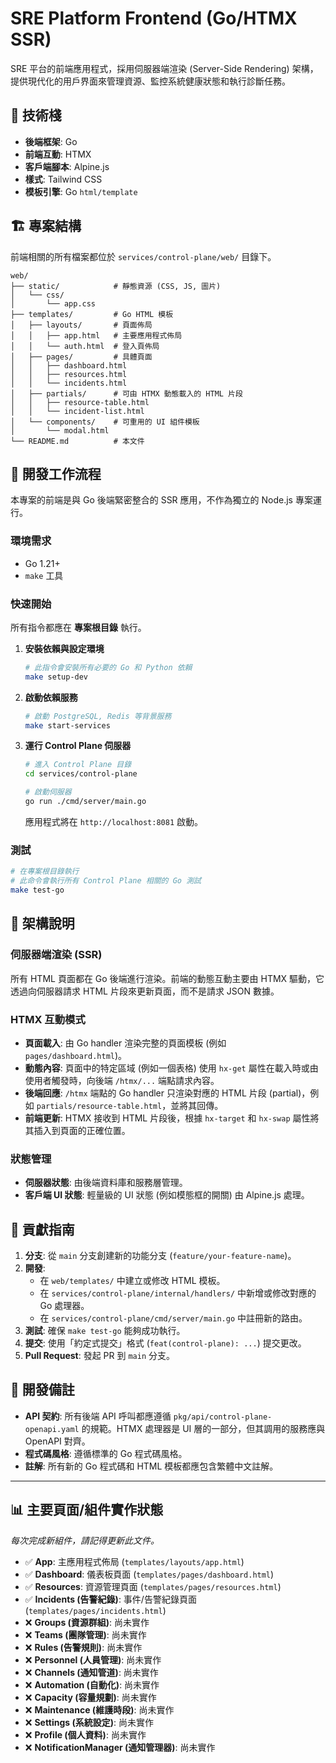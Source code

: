 # SRE Platform Frontend (Go/HTMX SSR)

SRE 平台的前端應用程式，採用伺服器端渲染 (Server-Side Rendering) 架構，提供現代化的用戶界面來管理資源、監控系統健康狀態和執行診斷任務。

## 🚀 技術棧

- **後端框架**: Go
- **前端互動**: HTMX
- **客戶端腳本**: Alpine.js
- **樣式**: Tailwind CSS
- **模板引擎**: Go `html/template`

## 🏗️ 專案結構

前端相關的所有檔案都位於 `services/control-plane/web/` 目錄下。

```
web/
├── static/            # 靜態資源 (CSS, JS, 圖片)
│   └── css/
│       └── app.css
├── templates/         # Go HTML 模板
│   ├── layouts/       # 頁面佈局
│   │   ├── app.html   # 主要應用程式佈局
│   │   └── auth.html  # 登入頁佈局
│   ├── pages/         # 具體頁面
│   │   ├── dashboard.html
│   │   ├── resources.html
│   │   └── incidents.html
│   ├── partials/      # 可由 HTMX 動態載入的 HTML 片段
│   │   ├── resource-table.html
│   │   └── incident-list.html
│   └── components/    # 可重用的 UI 組件模板
│       └── modal.html
└── README.md          # 本文件
```

## 🔧 開發工作流程

本專案的前端是與 Go 後端緊密整合的 SSR 應用，不作為獨立的 Node.js 專案運行。

### 環境需求

- Go 1.21+
- `make` 工具

### 快速開始

所有指令都應在 **專案根目錄** 執行。

1.  **安裝依賴與設定環境**
    ```bash
    # 此指令會安裝所有必要的 Go 和 Python 依賴
    make setup-dev
    ```

2.  **啟動依賴服務**
    ```bash
    # 啟動 PostgreSQL, Redis 等背景服務
    make start-services
    ```

3.  **運行 Control Plane 伺服器**
    ```bash
    # 進入 Control Plane 目錄
    cd services/control-plane

    # 啟動伺服器
    go run ./cmd/server/main.go
    ```
    應用程式將在 `http://localhost:8081` 啟動。

### 測試

```bash
# 在專案根目錄執行
# 此命令會執行所有 Control Plane 相關的 Go 測試
make test-go
```

## 🧩 架構說明

### 伺服器端渲染 (SSR)

所有 HTML 頁面都在 Go 後端進行渲染。前端的動態互動主要由 HTMX 驅動，它透過向伺服器請求 HTML 片段來更新頁面，而不是請求 JSON 數據。

### HTMX 互動模式

- **頁面載入**: 由 Go handler 渲染完整的頁面模板 (例如 `pages/dashboard.html`)。
- **動態內容**: 頁面中的特定區域 (例如一個表格) 使用 `hx-get` 屬性在載入時或由使用者觸發時，向後端 `/htmx/...` 端點請求內容。
- **後端回應**: `/htmx` 端點的 Go handler 只渲染對應的 HTML 片段 (partial)，例如 `partials/resource-table.html`，並將其回傳。
- **前端更新**: HTMX 接收到 HTML 片段後，根據 `hx-target` 和 `hx-swap` 屬性將其插入到頁面的正確位置。

### 狀態管理

- **伺服器狀態**: 由後端資料庫和服務層管理。
- **客戶端 UI 狀態**: 輕量級的 UI 狀態 (例如模態框的開關) 由 Alpine.js 處理。

## 🤝 貢獻指南

1.  **分支**: 從 `main` 分支創建新的功能分支 (`feature/your-feature-name`)。
2.  **開發**:
    - 在 `web/templates/` 中建立或修改 HTML 模板。
    - 在 `services/control-plane/internal/handlers/` 中新增或修改對應的 Go 處理器。
    - 在 `services/control-plane/cmd/server/main.go` 中註冊新的路由。
3.  **測試**: 確保 `make test-go` 能夠成功執行。
4.  **提交**: 使用「約定式提交」格式 (`feat(control-plane): ...`) 提交更改。
5.  **Pull Request**: 發起 PR 到 `main` 分支。

## 📝 開發備註

- **API 契約**: 所有後端 API 呼叫都應遵循 `pkg/api/control-plane-openapi.yaml` 的規範。HTMX 處理器是 UI 層的一部分，但其調用的服務應與 OpenAPI 對齊。
- **程式碼風格**: 遵循標準的 Go 程式碼風格。
- **註解**: 所有新的 Go 程式碼和 HTML 模板都應包含繁體中文註解。

---

## 📊 主要頁面/組件實作狀態

*每次完成新組件，請記得更新此文件。*

- ✅ **App**: 主應用程式佈局 (`templates/layouts/app.html`)
- ✅ **Dashboard**: 儀表板頁面 (`templates/pages/dashboard.html`)
- ✅ **Resources**: 資源管理頁面 (`templates/pages/resources.html`)
- ✅ **Incidents (告警紀錄)**: 事件/告警紀錄頁面 (`templates/pages/incidents.html`)
- ❌ **Groups (資源群組)**: 尚未實作
- ❌ **Teams (團隊管理)**: 尚未實作
- ❌ **Rules (告警規則)**: 尚未實作
- ❌ **Personnel (人員管理)**: 尚未實作
- ❌ **Channels (通知管道)**: 尚未實作
- ❌ **Automation (自動化)**: 尚未實作
- ❌ **Capacity (容量規劃)**: 尚未實作
- ❌ **Maintenance (維護時段)**: 尚未實作
- ❌ **Settings (系統設定)**: 尚未實作
- ❌ **Profile (個人資料)**: 尚未實作
- ❌ **NotificationManager (通知管理器)**: 尚未實作

